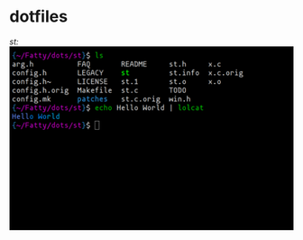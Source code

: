 # dotfiles
*st:*
<img src="https://raw.githubusercontent.com/Luddesnek/dotfiles/master/misc/image.png" />
